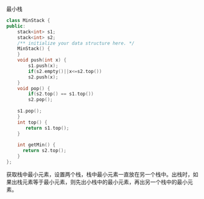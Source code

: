 最小栈

```c++
class MinStack {
public:
    stack<int> s1;
    stack<int> s2;
    /** initialize your data structure here. */
    MinStack() {          
    }   
    void push(int x) {
        s1.push(x);
        if(s2.empty()||x<=s2.top())
        s2.push(x);       
    }   
    void pop() {
        if(s2.top() == s1.top())
        s2.pop();
        
    s1.pop();     
    }   
    int top() {
       return s1.top();  
    }
    
    int getMin() {
      return s2.top();  
    }
};
```

获取栈中最小元素，设置两个栈，栈中最小元素一直放在另一个栈中。出栈时，如果出栈元素等于最小元素，则先出小栈中的最小元素，再出另一个栈中的最小元素。